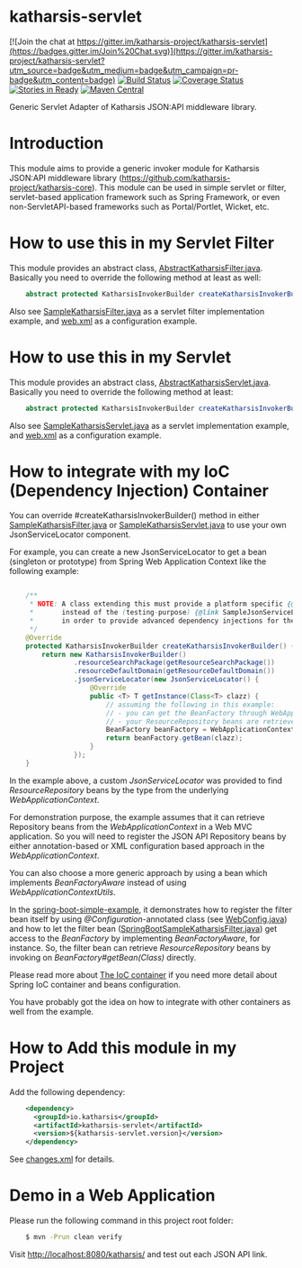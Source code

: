 # katharsis-servlet

[![Join the chat at https://gitter.im/katharsis-project/katharsis-servlet](https://badges.gitter.im/Join%20Chat.svg)](https://gitter.im/katharsis-project/katharsis-servlet?utm_source=badge&utm_medium=badge&utm_campaign=pr-badge&utm_content=badge)
[![Build Status](https://travis-ci.org/katharsis-project/katharsis-servlet.svg?branch=develop)](https://travis-ci.org/katharsis-project/katharsis-servlet)
[![Coverage Status](https://coveralls.io/repos/katharsis-project/katharsis-servlet/badge.svg?branch=develop)](https://coveralls.io/r/katharsis-project/katharsis-servlet?branch=develop)
[![Stories in Ready](https://badge.waffle.io/katharsis-project/katharsis-servlet.png?label=ready&title=Ready)](https://waffle.io/katharsis-project/katharsis-servlet)
[![Maven Central](https://img.shields.io/maven-central/v/io.katharsis/katharsis-servlet.svg)](http://mvnrepository.com/artifact/io.katharsis/katharsis-servlet)

Generic Servlet Adapter of Katharsis JSON:API middleware library.

# Introduction

This module aims to provide a generic invoker module for
Katharsis JSON:API middleware library (https://github.com/katharsis-project/katharsis-core).
This module can be used in simple servlet or filter,
servlet-based application framework such as Spring Framework,
or even non-ServletAPI-based frameworks such as Portal/Portlet, Wicket, etc.

# How to use this in my Servlet Filter

This module provides an abstract class, [AbstractKatharsisFilter.java](src/main/java/io/katharsis/servlet/AbstractKatharsisFilter.java). Basically you need to override the following method at least as well:

```java
    abstract protected KatharsisInvokerBuilder createKatharsisInvokerBuilder();
```

Also see [SampleKatharsisFilter.java](src/main/java/io/katharsis/servlet/SampleKatharsisFilter.java) as a servlet filter implementation example, and [web.xml](src/test/webapp/WEB-INF/web.xml) as a configuration example.

# How to use this in my Servlet

This module provides an abstract class, [AbstractKatharsisServlet.java](src/main/java/io/katharsis/servlet/AbstractKatharsisServlet.java). Basically you need to override the following method at least:

```java
    abstract protected KatharsisInvokerBuilder createKatharsisInvokerBuilder();
```

Also see [SampleKatharsisServlet.java](src/main/java/io/katharsis/servlet/SampleKatharsisServlet.java) as a servlet implementation example, and [web.xml](src/test/webapp/WEB-INF/web.xml) as a configuration example.

# How to integrate with my IoC (Dependency Injection) Container

You can override #createKatharsisInvokerBuilder() method in
either [SampleKatharsisFilter.java](src/main/java/io/katharsis/servlet/SampleKatharsisFilter.java)
or [SampleKatharsisServlet.java](src/main/java/io/katharsis/servlet/SampleKatharsisServlet.java)
to use your own JsonServiceLocator component.

For example, you can create a new JsonServiceLocator to get a bean (singleton or prototype)
from Spring Web Application Context like the following example:


```java

    /**
     * NOTE: A class extending this must provide a platform specific {@link JsonServiceLocator}
     *       instead of the (testing-purpose) {@link SampleJsonServiceLocator} below
     *       in order to provide advanced dependency injections for the ResourceRepository beans.
     */
    @Override
    protected KatharsisInvokerBuilder createKatharsisInvokerBuilder() {
        return new KatharsisInvokerBuilder()
                .resourceSearchPackage(getResourceSearchPackage())
                .resourceDefaultDomain(getResourceDefaultDomain())
                .jsonServiceLocator(new JsonServiceLocator() {
                    @Override
                    public <T> T getInstance(Class<T> clazz) {
                        // assuming the following in this example:
                        // - you can get the BeanFactory through WebApplicationContextUtils and servlet context.
                        // - your ResourceRepository beans are retrieved by the type through the BeanFactory.
                        BeanFactory beanFactory = WebApplicationContextUtils.getWebApplicationContext(getServletContext());
                        return beanFactory.getBean(clazz);
                    }
                });
    }

```

In the example above, a custom *JsonServiceLocator* was provided to find *ResourceRepository* beans by the type
from the underlying *WebApplicationContext*.

For demonstration purpose, the example assumes that it can retrieve Repository beans
from the *WebApplicationContext* in a Web MVC application. So you will need to register the JSON API Repository beans
by either annotation-based or XML configuration based approach in the *WebApplicationContext*.

You can also choose a more generic approach by using a bean which implements *BeanFactoryAware*
instead of using *WebApplicationContextUtils*.

In the [spring-boot-simple-example](https://github.com/katharsis-project/katharsis-examples/tree/master/spring-boot-simple-example),
it demonstrates how to register the filter bean itself by using *@Configuration*-annotated class
(see [WebConfig.java](https://github.com/katharsis-project/katharsis-examples/blob/master/spring-boot-simple-example/src/main/java/io/katharsis/example/springboot/simple/WebConfig.java))
and how to let the filter bean ([SpringBootSampleKatharsisFilter.java](https://github.com/katharsis-project/katharsis-examples/blob/master/spring-boot-simple-example/src/main/java/io/katharsis/example/springboot/simple/filter/SpringBootSampleKatharsisFilter.java))
get access to the *BeanFactory* by implementing *BeanFactoryAware*, for instance.
So, the filter bean can retrieve *ResourceRepository* beans by invoking on *BeanFactory#getBean(Class)* directly.

Please read more about [The IoC container](http://docs.spring.io/spring-framework/docs/current/spring-framework-reference/html/beans.html)
if you need more detail about Spring IoC container and beans configuration.

You have probably got the idea on how to integrate with other containers as well from the example.

# How to Add this module in my Project

Add the following dependency:

```xml
    <dependency>
      <groupId>io.katharsis</groupId>
      <artifactId>katharsis-servlet</artifactId>
      <version>${katharsis-servlet.version}</version>
    </dependency>
```

See [changes.xml](changes.xml) for details.

# Demo in a Web Application

Please run the following command in this project root folder:

```bash
    $ mvn -Prun clean verify
```

Visit [http://localhost:8080/katharsis/](http://localhost:8080/katharsis/) and test out each JSON API link.

